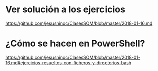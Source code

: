 # Ver solución a los ejercicios
https://github.com/jesusninoc/ClasesSOM/blob/master/2018-01-16.md

# ¿Cómo se hacen en PowerShell?
https://github.com/jesusninoc/ClasesSOM/blob/master/2018-01-16.md#ejercicios-resueltos-con-ficheros-y-directorios-bash
